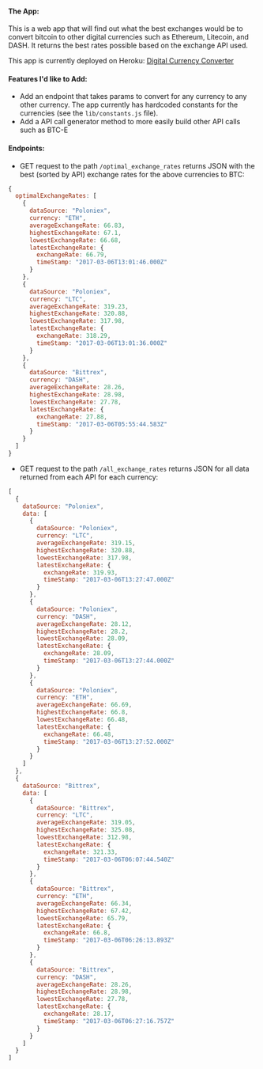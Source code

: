 #### The App:
This is a web app that will find out what the best exchanges would be to convert bitcoin to other digital currencies such as Ethereum, Litecoin, and DASH. It returns the best rates possible based on the exchange API used.

This app is currently deployed on Heroku: [Digital Currency Converter](https://digital-currency-exchanger.herokuapp.com/)

#### Features I'd like to Add:
 - Add an endpoint that takes params to convert for any currency to any other currency. The app currently has hardcoded constants for the currencies (see the `lib/constants.js` file).
 - Add a API call generator method to more easily build other API calls such as BTC-E

#### Endpoints:

- GET request to the path `/optimal_exchange_rates` returns JSON with the best (sorted by API) exchange rates for the above currencies to BTC:
```javascript
{
  optimalExchangeRates: [
    {
      dataSource: "Poloniex",
      currency: "ETH",
      averageExchangeRate: 66.83,
      highestExchangeRate: 67.1,
      lowestExchangeRate: 66.68,
      latestExchangeRate: {
        exchangeRate: 66.79,
        timeStamp: "2017-03-06T13:01:46.000Z"
      }
    },
    {
      dataSource: "Poloniex",
      currency: "LTC",
      averageExchangeRate: 319.23,
      highestExchangeRate: 320.88,
      lowestExchangeRate: 317.98,
      latestExchangeRate: {
        exchangeRate: 318.29,
        timeStamp: "2017-03-06T13:01:36.000Z"
      }
    },
    {
      dataSource: "Bittrex",
      currency: "DASH",
      averageExchangeRate: 28.26,
      highestExchangeRate: 28.98,
      lowestExchangeRate: 27.78,
      latestExchangeRate: {
        exchangeRate: 27.88,
        timeStamp: "2017-03-06T05:55:44.583Z"
      }
    }
  ]
}
```

- GET request to the path `/all_exchange_rates` returns JSON for all data returned from each API for each currency:
```javascript
[
  {
    dataSource: "Poloniex",
    data: [
      {
        dataSource: "Poloniex",
        currency: "LTC",
        averageExchangeRate: 319.15,
        highestExchangeRate: 320.88,
        lowestExchangeRate: 317.98,
        latestExchangeRate: {
          exchangeRate: 319.93,
          timeStamp: "2017-03-06T13:27:47.000Z"
        }
      },
      {
        dataSource: "Poloniex",
        currency: "DASH",
        averageExchangeRate: 28.12,
        highestExchangeRate: 28.2,
        lowestExchangeRate: 28.09,
        latestExchangeRate: {
          exchangeRate: 28.09,
          timeStamp: "2017-03-06T13:27:44.000Z"
        }
      },
      {
        dataSource: "Poloniex",
        currency: "ETH",
        averageExchangeRate: 66.69,
        highestExchangeRate: 66.8,
        lowestExchangeRate: 66.48,
        latestExchangeRate: {
          exchangeRate: 66.48,
          timeStamp: "2017-03-06T13:27:52.000Z"
        }
      }
    ]
  },
  {
    dataSource: "Bittrex",
    data: [
      {
        dataSource: "Bittrex",
        currency: "LTC",
        averageExchangeRate: 319.05,
        highestExchangeRate: 325.08,
        lowestExchangeRate: 312.98,
        latestExchangeRate: {
          exchangeRate: 321.33,
          timeStamp: "2017-03-06T06:07:44.540Z"
        }
      },
      {
        dataSource: "Bittrex",
        currency: "ETH",
        averageExchangeRate: 66.34,
        highestExchangeRate: 67.42,
        lowestExchangeRate: 65.79,
        latestExchangeRate: {
          exchangeRate: 66.8,
          timeStamp: "2017-03-06T06:26:13.893Z"
        }
      },
      {
        dataSource: "Bittrex",
        currency: "DASH",
        averageExchangeRate: 28.26,
        highestExchangeRate: 28.98,
        lowestExchangeRate: 27.78,
        latestExchangeRate: {
          exchangeRate: 28.17,
          timeStamp: "2017-03-06T06:27:16.757Z"
        }
      }
    ]
  }
]
```

